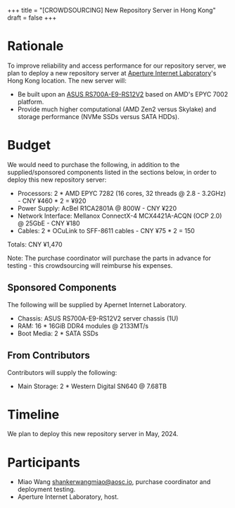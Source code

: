 +++
title = "[CROWDSOURCING] New Repository Server in Hong Kong"
draft = false
+++

# Rationale

To improve reliability and access performance for our repository server, we plan to deploy a new repository server at [Aperture Internet Laboratory](https://apernet.io/)'s Hong Kong location. The new server will:

- Be built upon an [ASUS RS700A-E9-RS12V2](https://servers.asus.com/products/Servers/Rack-Servers/RS700A-E9-RS12V2) based on AMD's EPYC 7002 platform.
- Provide much higher computational (AMD Zen2 versus Skylake) and storage performance (NVMe SSDs versus SATA HDDs).

# Budget

We would need to purchase the following, in addition to the supplied/sponsored components listed in the sections below, in order to deploy this new repository server:

- Processors: 2 * AMD EPYC 7282 (16 cores, 32 threads @ 2.8 - 3.2GHz) - CNY ¥460 * 2 = ¥920
- Power Supply: AcBel R1CA2801A @ 800W - CNY ¥220
- Network Interface: Mellanox ConnectX-4 MCX4421A-ACQN (OCP 2.0) @ 25GbE - CNY ¥180
- Cables: 2 * OCuLink to SFF-8611 cables - CNY ¥75 * 2 = 150

Totals: CNY ¥1,470

Note: The purchase coordinator will purchase the parts in advance for testing - this crowdsourcing will reimburse his expenses.

## Sponsored Components

The following will be supplied by Apernet Internet Laboratory.

- Chassis: ASUS RS700A-E9-RS12V2 server chassis (1U)
- RAM: 16 * 16GiB DDR4 modules @ 2133MT/s
- Boot Media: 2 * SATA SSDs

## From Contributors

Contributors will supply the following:

- Main Storage: 2 * Western Digital SN640 @ 7.68TB

# Timeline

We plan to deploy this new repository server in May, 2024.

# Participants

- Miao Wang <shankerwangmiao@aosc.io>, purchase coordinator and deployment testing.
- Aperture Internet Laboratory, host.
